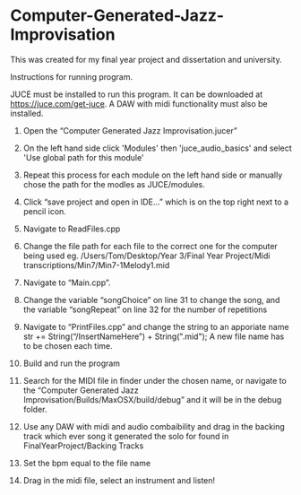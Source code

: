 # Computer-Generated-Jazz-Improvisation

This was created for my final year project and dissertation and university.

Instructions for running program.

JUCE must be installed to run this program. It can be downloaded at https://juce.com/get-juce.
A DAW with midi functionality must also be installed.

1. Open the “Computer Generated Jazz Improvisation.jucer”  

2. On the left hand side click 'Modules' then 'juce_audio_basics' and select 'Use global path for this module'

3. Repeat this process for each module on the left hand side or manually chose the path for the modles as JUCE/modules.

4. Click “save project and open in IDE…” which is on the top right next to a pencil icon.

5. Navigate to ReadFiles.cpp

6. Change the file path for each file to the correct one for the computer being used eg. /Users/Tom/Desktop/Year 3/Final Year Project/Midi transcriptions/Min7/Min7-1Melody1.mid

7. Navigate to “Main.cpp”.

8. Change the variable “songChoice” on line 31 to change the song, and the variable “songRepeat” on line 32 for the number of repetitions 

9. Navigate to “PrintFiles.cpp”  and change the string to an apporiate name str += String(“/InsertNameHere”) + String(".mid"); A new file name has to be chosen each time.

10. Build and run the program

11. Search for the MIDI file in finder under the chosen name, or navigate to the “Computer Generated Jazz Improvisation/Builds/MaxOSX/build/debug” and it will be in the debug folder.

12. Use any DAW with midi and audio combaibility and drag in the backing track which ever song it generated the solo for found in FinalYearProject/Backing Tracks

13. Set the bpm equal to the file name

14. Drag in the midi file, select an instrument and listen!
